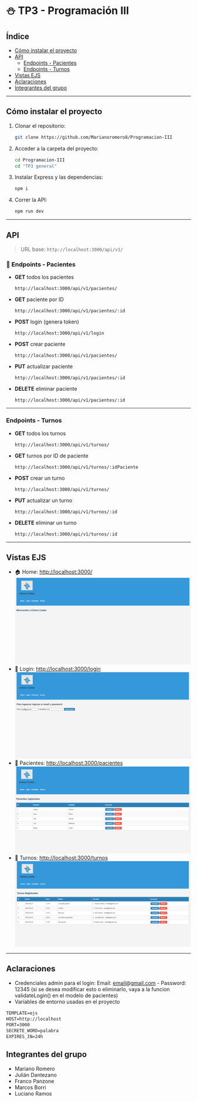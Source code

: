 # ⛄ TP3 - Programación III

## Índice

- [Cómo instalar el proyecto](#cómo-instalar-el-proyecto)
- [API](#api)
  - [Endpoints - Pacientes](#endpoints---pacientes)
  - [Endpoints - Turnos](#endpoints---turnos)
- [Vistas EJS](#vistas-ejs)
- [Aclaraciones](#aclaraciones)
- [Integrantes del grupo](#integrantes-del-grupo)


---

##  Cómo instalar el proyecto

1. Clonar el repositorio:

   ```bash
   git clone https://github.com/Marianoromero8/Programacion-III
   ```

2. Acceder a la carpeta del proyecto:

   ```bash
   cd Programacion-III
   cd "TP3 general"
   ```

3. Instalar Express y las dependencias:

   ```bash
   npm i
   ```

4. Correr la API:

   ```bash
   npm run dev
   ```

---

##  API

> URL base: `http://localhost:3000/api/v1/`

### 📁 Endpoints - Pacientes

- **GET** todos los pacientes  
  ```http
  http://localhost:3000/api/v1/pacientes/
  ```

- **GET** paciente por ID  
  ```http
  http://localhost:3000/api/v1/pacientes/:id
  ```

- **POST** login (genera token)  
  ```http
  http://localhost:3000/api/v1/login
  ```

- **POST** crear paciente  
  ```http
  http://localhost:3000/api/v1/pacientes/
  ```

- **PUT** actualizar paciente  
  ```http
  http://localhost:3000/api/v1/pacientes/:id
  ```

- **DELETE** eliminar paciente  
  ```http
  http://localhost:3000/api/v1/pacientes/:id
  ```

---

###  Endpoints - Turnos

- **GET** todos los turnos  
  ```http
  http://localhost:3000/api/v1/turnos/
  ```

- **GET** turnos por ID de paciente  
  ```http
  http://localhost:3000/api/v1/turnos/:idPaciente
  ```

- **POST** crear un turno  
  ```http
  http://localhost:3000/api/v1/turnos/
  ```

- **PUT** actualizar un turno  
  ```http
  http://localhost:3000/api/v1/turnos/:id
  ```

- **DELETE** eliminar un turno  
  ```http
  http://localhost:3000/api/v1/turnos/:id
  ```

---

##  Vistas EJS

- 🏠 Home: [http://localhost:3000/](http://localhost:3000/)
![Home](./assets/home.png)
- 🔐 Login: [http://localhost:3000/login](http://localhost:3000/login)
![Login](./assets/login.png)
- 👥 Pacientes: [http://localhost:3000/pacientes](http://localhost:3000/pacientes)
![Pacientes](./assets/pacientes.png)
- 📅 Turnos: [http://localhost:3000/turnos](http://localhost:3000/turnos)
![Pacientes](./assets/turnos.png)

---

##  Aclaraciones

- Credenciales admin para el login: Email: email@gmail.com - Password: 12345 (si se desea modificar esto o eliminarlo, vaya a la funcion validateLogin() en el modelo de pacientes)
- Variables de entorno usadas en el proyecto
```env
TEMPLATE=ejs
HOST=http://localhost
PORT=3000
SECRETE_WORD=palabra
EXPIRES_IN=24h
```


##  Integrantes del grupo

- Mariano Romero  
- Julián Dantezano  
- Franco Panzone  
- Marcos Borri  
- Luciano Ramos  
